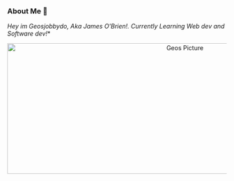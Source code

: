 ### About Me 📃

*Hey im Geosjobbydo, Aka James O'Brien!. Currently Learning Web dev and Software dev!**
<p style="text-align:center;"><img src="" alt="Geos Picture" style="height: 300px; width:800px;"></p>

